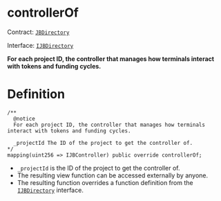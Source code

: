 # controllerOf

Contract: [`JBDirectory`](/api/contracts/jbdirectory/README.md/)​‌

Interface: [`IJBDirectory`](/api/interfaces/ijbdirectory.md)

**For each project ID, the controller that manages how terminals interact with tokens and funding cycles.**

# Definition

```
/** 
  @notice 
  For each project ID, the controller that manages how terminals interact with tokens and funding cycles.

  _projectId The ID of the project to get the controller of.
*/
mapping(uint256 => IJBController) public override controllerOf;
```

* `_projectId` is the ID of the project to get the controller of.
* The resulting view function can be accessed externally by anyone.
* The resulting function overrides a function definition from the [`IJBDirectory`](/api/interfaces/ijbdirectory.md) interface.
